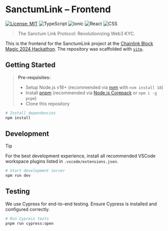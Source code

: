 
# SanctumLink – Frontend

[![License: MIT](https://img.shields.io/badge/License-MIT-yellow.svg)](https://opensource.org/licenses/MIT)
![TypeScript](https://img.shields.io/badge/Typescript-blue)
![Ionic](https://img.shields.io/badge/Ionic-lightgray)
![React](https://img.shields.io/badge/React-blue)
![CSS](https://img.shields.io/badge/CSS-blue)

> The Sanctum Link Protocol: Revolutionizing Web3 KYC.

This is the frontend for the SanctumLink project at the [Chainlink Block Magic 2024 Hackathon](https://chain.link/hackathon). The repository was scaffolded with [`vite`](https://vitejs.dev/).

## Getting Started

> **Pre-requisites:**
>
> - Setup Node.js v18+ (recommended via [nvm](https://github.com/nvm-sh/nvm) with `nvm install 18`)
> - Install [pnpm](https://pnpm.io/installation) (recommended via [Node.js Corepack](https://nodejs.org/api/corepack.html) or `npm i -g pnpm`)
> - Clone this repository

```bash
# Install dependencies
npm install

```

## Development

> [!TIP]  
> For the best development experience, install all recommended VSCode workspace plugins listed in `.vscode/extensions.json`.

```bash
# Start development server
npm run dev

```

## Testing

We use Cypress for end-to-end testing. Ensure Cypress is installed and configured correctly.

```bash
# Run Cypress tests
pnpm run cypress:open
```
